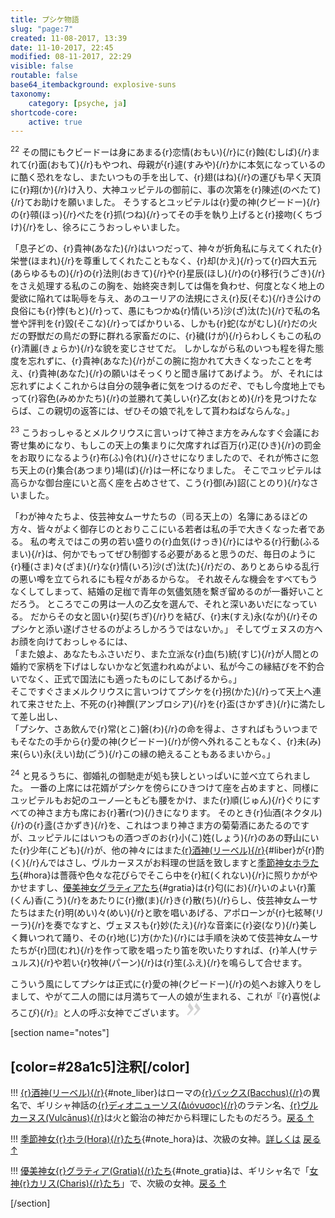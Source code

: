 ```yaml
---
title: プシケ物語
slug: "page:7"
created: 11-08-2017, 13:39
date: 11-10-2017, 22:45
modified: 08-11-2017, 22:29
visible: false
routable: false
base64_itembackground: explosive-suns
taxonomy:
    category: [psyche, ja]
shortcode-core:
    active: true
---
```

<sup>22</sup> 
その間にもクビードーは身にあまる{r}恋情(おもい){/r}に{r}蝕(むしば){/r}まれて{r}面(おもて){/r}もやつれ、母親が{r}遽(すみや){/r}かに本気になっているのに酷く恐れをなし、またいつもの手を出して、{r}翅(はね){/r}の運びも早く天頂に{r}翔(か){/r}け入り、大神ユッピテルの御前に、事の次第を{r}陳述(のべたて){/r}てお助けを願いました。
そうするとユッピテルは{r}愛の神(クビードー){/r}の{r}顇(ほっ){/r}ぺたを{r}抓(つね){/r}ってその手を執り上げると{r}接吻(くちづけ){/r}をし、徐ろにこうおっしゃいました。

「息子どの、{r}貴神(あなた){/r}はいつだって、神々が折角私に与えてくれた{r}栄誉(ほまれ){/r}を尊重してくれたこともなく、{r}却(かえ){/r}って{r}四大五元(あらゆるもの){/r}の{r}法則(おきて){/r}や{r}星辰(ほし){/r}の{r}移行(うごき){/r}をさえ処理する私のこの胸を、始終突き刺しては傷を負わせ、何度となく地上の愛欲に陥れては恥辱を与え、あのユーリアの法規にさえ{r}反(そむ){/r}き公けの良俗にも{r}悖(もと){/r}って、愚にもつかぬ{r}情(いろ)沙(ざ)汰(た){/r}で私の名誉や評判を{r}毀(そこな){/r}ってばかりいる、しかも{r}蛇(ながむし){/r}だの火だの野獣だの鳥だの野に群れる家畜だのに、{r}穢(けが){/r}らわしくもこの私の{r}清麗(きょらか){/r}な貌を変じさせてだ。
しかしながら私のいつも程を得た態度を忘れずに、{r}貴神(あなた){/r}がこの腕に抱かれて大きくなったことを考え、{r}貴神(あなた){/r}の願いはそっくりと聞き届けてあげよう。
が、それには忘れずによくこれからは自分の競争者に気をつけるのだぞ、でもし今度地上でもって{r}容色(みめかたち){/r}の並勝れて美しい{r}乙女(おとめ){/r}を見つけたならば、この親切の返答には、ぜひその娘で礼をして貰わねばならんな。」

<sup>23</sup> 
こうおっしゃるとメルクリウスに言いっけて神さま方をみんなすぐ会議にお寄せ集めになり、もしこの天上の集まりに欠席すれば百万{r}疋(ひき){/r}の罰金をお取りになるよう{r}布(ふ)令(れ){/r}させになりましたので、それが怖さに忽ち天上の{r}集合(あつまり)場(ば){/r}は一杯になりました。
そこでユッピテルは高らかな御台座にいと高く座を占めさせて、こう{r}御(み)詔(ことのり){/r}なさいました。

「わが神々たちよ、伎芸神女ムーサたちの（司る天上の）名簿にあるほどの方々、皆々がよく御存じのとおりここにいる若者は私の手で大きくなった者である。
私の考えではこの男の若い盛りの{r}血気(けっき){/r}にはやる{r}行動(ふるまい){/r}は、何かでもってぜひ制御する必要があると思うのだ、毎日のように{r}種(さま)々(ざま){/r}な{r}情(いろ)沙(ざ)汰(た){/r}だの、ありとあらゆる乱行の悪い噂を立てられるにも程々があるからな。
それ故そんな機会をすべてもうなくしてしまって、結婚の足枷で青年の気儘気随を繫ぎ留めるのが一番好いことだろう。
ところでこの男は一人の乙女を選んで、それと深いあいだになっている。
だからその女と固い{r}契(ちぎ){/r}りを結び、{r}末(すえ)永(なが){/r}そのプシケと添い遂げさせるのがよろしかろうではないか。」
そしてヴェヌスの方へお顔を向けておっしゃるには、  
「また娘よ、あなたもふさいだり、また立派な{r}血(ち)統(すじ){/r}が人間との婚約で家柄を下げはしないかなど気遣われぬがよい、私が今この縁結びを不釣合いでなく、正式で国法にも適ったものにしてあげるから。」  
そこですぐさまメルクリウスに言いつけてプシケを{r}拐(かた){/r}って天上へ連れて来させた上、不死の{r}神饌(アンブロシア){/r}を{r}盃(さかずき){/r}に満たして差し出し、  
「プシケ、さあ飲んで{r}常(とこ)磐(わ){/r}の命を得よ、さすればもういつまでもそなたの手から{r}愛の神(クビードー){/r}が傍へ外れることもなく、{r}未(み)来(らい)永(えい)劫(ごう){/r}この縁の絶えることもあるまいから。」

<sup>24</sup> 
と見るうちに、御婚礼の御馳走が処も狭しといっぱいに並べ立てられました。
一番の上席には花婿がプシケを傍らにひきつけて座を占めますと、同様にユッピテルもお妃のユーノ―ともども腰をかけ、また{r}順(じゅん){/r}ぐりにすべての神さま方も席にお{r}著r(つ){/}きになります。
そのとき{r}仙酒(ネクタル){/r}の{r}盞(さかずき){/r}を、これはつまり神さま方の菊菊酒にあたるのですが、ユッピテルにはいつもの酒つぎのお{r}小(こ)姓(しょう){/r}のあの野山にいた{r}少年(こども){/r}が、他の神々にはまた[{r}酒神(リーベル){/r}][1]{#liber}が{r}酌(く){/r}んではさし、ヴルカーヌスがお料理の世話を致しますと[季節神女ホラたち][2]{#hora}は薔薇や色々な花びらでそこら中を{r}紅(くれない){/r}に照りかがやかせますし、[優美神女グラティアたち][3]{#gratia}は{r}匂(にお){/r}いのよい{r}薰(くん)香(こう){/r}をあたりに{r}撤(ま){/r}き{r}散(ち){/r}らし、伎芸神女ムーサたちはまた{r}明(めい)々(めい){/r}と歌を唱いあげる、アポローンが{r}七絃琴(リーラ){/r}を奏でなすと、ヴェヌスも{r}妙(たえ){/r}な音楽に{r}姿(なり){/r}美しく舞いつれて踊り、その{r}地(じ)方(かた){/r}には手順を決めて伎芸神女ムーサたちが{r}団(むれ){/r}を作って歌を唱ったり笛を吹いたりすれば、{r}羊人(サテュルス){/r}や若い{r}牧神(パーン){/r}は{r}笙(ふえ){/r}を鳴らして合せます。

こういう風にしてプシケは正式に{r}愛の神(クビードー){/r}の処へお嫁入りをしまして、やがて二人の間には月満ちて一人の娘が生まれる、これが『{r}喜悦(よろこび){/r}』と人の呼ぶ女神でございます。 
<span><svg xmlns="http://www.w3.org/2000/svg" width="22px" height="22px" viewBox="0 0 78 78" fill="lightgrey" opacity="1"><path d="M1.5 68.9991L20.9102 45.395c.88226-1.10283.88226-1.54397.88226-1.76454 0-1.10286-1.76455-3.30857-2.8674-4.632L5.90836 23.9997 16.49877 3.0455 27.5273 18.48544c2.87047 3.97028 10.80793 15.88413 10.80793 19.19267 0 1.76458-.6617 2.4263-6.6171 9.7051C17.1605 65.25246 14.95478 67.01703 7.01425 74.9545L1.5 68.99908zm38.16172 0L59.0719 45.395c.88228-1.10283.88228-1.54397.88228-1.76454 0-1.10286-1.76457-3.30857-2.86742-4.632L44.07312 23.9997 54.6605 3.0455l11.03157 15.43992C68.55947 22.45572 76.5 34.36957 76.5 37.6781c0 1.76458-.6617 2.4263-6.6171 9.7051C55.32526 65.25246 53.11957 67.01703 45.17904 74.9545l-5.51732-5.9554z"/></svg></span>

[section name="notes"]

## [color=#28a1c5]注釈[/color]

!!! [{r}酒神(リーベル){/r}][11]{#note_liber}はローマの[{r}バックス(Bacchus){/r}][12]の異名で、ギリシャ神話の[{r}ディオニューソス(Διόνυσος){/r}][13]のラテン名、[{r}ヴルカーヌス(Vulcānus){/r}][14]は火と鍛治の神だから料理にしたものだろう。[戻る ↑][11]

!!! [季節神女{r}ホラ(Hora){/r}たち][21]{#note_hora}は、次級の女神。[詳しくは][22] [戻る ↑][21]

!!! [優美神女{r}グラティア(Gratia){/r}たち][31]{#note_gratia}は、ギリシャ名で「[女神{r}カリス(Charis){/r}たち][32]」で、次級の女神。[戻る ↑][31]

[/section]

[1]: /psyche/page:7#note_liber "酒神"
[11]: /psyche/page:7#liber "酒神"
[12]: https://ja.wikipedia.org/wiki/バックス_(ローマ神話) "https://ja.wikipedia.org/wiki/バックス_(ローマ神話)"
[13]: https://ja.wikipedia.org/wiki/ディオニューソス "https://ja.wikipedia.org/wiki/ディオニューソス"
[14]: https://ja.wikipedia.org/wiki/ウゥルカーヌス "https://ja.wikipedia.org/wiki/ウゥルカーヌス"
[2]: /psyche/page:7#note_hora "季節神女ホラたち"
[21]: /psyche/page:7#hora "季節神女ホラたち"
[22]: https://francois-vidit.com/docs/ja/versailles/trianon/flore#note_hora "https://francois-vidit.com/docs/ja/versailles/trianon/flore#note_hora"
[3]: /psyche/page:7#note_gratia "優美神女グラティアたち"
[31]: /psyche/page:7#gratia "優美神女グラティアたち"
[32]: https://francois-vidit.com/docs/ja/versailles/trianon/flore#note_charis "https://francois-vidit.com/docs/ja/versailles/trianon/flore#note_charis"